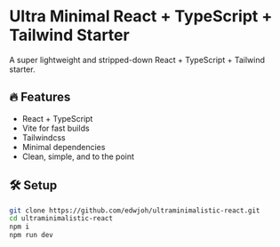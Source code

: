 # Ultra Minimal React + TypeScript + Tailwind Starter

A super lightweight and stripped-down React + TypeScript + Tailwind starter.

## 🔥 Features

-   React + TypeScript
-   Vite for fast builds
-   Tailwindcss
-   Minimal dependencies
-   Clean, simple, and to the point

## 🛠 Setup

```bash
git clone https://github.com/edwjoh/ultraminimalistic-react.git
cd ultraminimalistic-react
npm i
npm run dev
```
